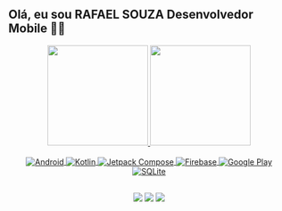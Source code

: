 ## Olá, eu sou RAFAEL SOUZA Desenvolvedor Mobile  📱😉
<div align="center">
  <a href="https://github.com/rpsouzadev">
  <img height="180rem" src="https://github-readme-stats.vercel.app/api?username=rpsouzadev&show_icons=true&theme=cobalt&include_all_commits=true&count_private=true"/>
  <img height="180rem" src="https://github-readme-stats.vercel.app/api/top-langs/?username=rpsouzadev&layout=compact&langs_count=7&theme=cobalt"/>
</div>

<br/>
  
<div style="display: inline_block" align="center">
  <img align="center" alt="Android" src="https://img.shields.io/badge/Android-34A853?style=for-the-badge&logo=android&logoColor=white">
  <img align="center" alt="Kotlin" src="https://img.shields.io/badge/Kotlin-7F52FF?style=for-the-badge&logo=kotlin&logoColor=white">
  <img align="center" alt="Jetpack Compose" src="https://img.shields.io/badge/Jatepack_Compose-4285F4?style=for-the-badge&logo=jetpackcompose&logoColor=white">
  <img align="center" alt="Firebase" src="https://img.shields.io/badge/Firebase-DD2C00?style=for-the-badge&logo=firebase&logoColor=white">
  <img align="center" alt="Google Play" src="https://img.shields.io/badge/Google_Play-414141?style=for-the-badge&logo=googleplay&logoColor=white">
  <img align="center" alt="SQLite" src="https://img.shields.io/badge/SQLite-07405E?style=for-the-badge&logo=sqlite&logoColor=white">
<div>
  
##  

<div>
  <a href="https://instagram.com/rpsouzadev" target="_blank"><img src="https://img.shields.io/badge/-Instagram-%23E4405F?style=for-the-badge&logo=instagram&logoColor=white" target="_blank"></a>
  <a href = "mailto:rpsouza.dev@gmail.com"><img src="https://img.shields.io/badge/-Gmail-%23333?style=for-the-badge&logo=gmail&logoColor=white" target="_blank"></a>
  <a href="https://www.linkedin.com/in/rpsouzadev/" target="_blank"><img src="https://img.shields.io/badge/-LinkedIn-%230077B5?style=for-the-badge&logo=linkedin&logoColor=white" target="_blank"></a> 
</div>
